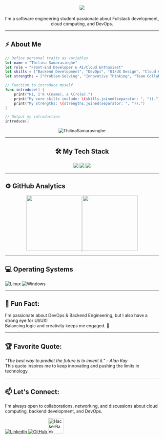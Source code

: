 
<h1 align="center">
    <img src="https://readme-typing-svg.herokuapp.com/?font=Righteous&size=35&center=true&vCenter=true&width=500&height=70&duration=4000&lines=Hello+🫶+coders;I'm+Thilina+Samarasinghe✨;+Front-End+Developer+💻;AI+%26+Cloud/DevOps+Enthusiast+☁️;&color=00BFFF" />
</h1>

<p align="center">
    I'm a software engineering student passionate about Fullstack development, cloud computing, and DevOps.  
</p>

---

## ⚡ About Me
```swift
// Define personal traits as variables
let name = "Thilina Samarasinghe"
let role = "Front-End Developer & AI/Cloud Enthusiast"
let skills = ["Backend Development", "DevOps", "UI/UX Design", "Cloud Computing"]
let strengths = ["Problem-Solving", "Innovative Thinking", "Team Collaboration"]

// Function to introduce myself
func introduce() {
    print("Hi, I'm \(name), a \(role).")
    print("My core skills include: \(skills.joined(separator: ", ")).")
    print("My strengths: \(strengths.joined(separator: ", ")).")
}

// Output my introduction
introduce()
```

<p align="center">
  <img src="https://komarev.com/ghpvc/?username=ThilinaSamarasinghe&label=Profile%20views&color=00BFFF&style=flat" alt="ThilinaSamarasinghe" />
</p>

---

<div align="center">

## 🛠️ My Tech Stack

 <img src="https://skillicons.dev/icons?i=python,java,c#,django,fastapi,postgresql,aws,docker,figma,ps,ai"/>  
 <img src="https://skillicons.dev/icons?i=react,bootstrap,tailwindcss,html,css,js,nodejs,express,typescript,net"/>  
 <img src="https://skillicons.dev/icons?i=linux,vscode,webstorm,pycharm,github,git,mysql,mongodb,aws,firebase,stackoverflow"/>  

</div>

---

## ⚙️ GitHub Analytics
<p align="center">
  <a href="https://github.com/ThilinaSamarasinghe">
    <img height="180em" src="https://github-readme-stats-eight-theta.vercel.app/api?username=ThilinaSamarasinghe&show_icons=true&theme=default&include_all_commits=true&count_private=true&bg_color=000000&title_color=00BFFF&icon_color=1E90FF&text_color=87CEFA"/>
    <img height="180em" src="https://github-readme-stats-eight-theta.vercel.app/api/top-langs/?username=ThilinaSamarasinghe&layout=compact&langs_count=8&theme=default&bg_color=000000&title_color=00BFFF&icon_color=1E90FF&text_color=87CEFA"/>
  </a>
</p>

---

## 💻 Operating Systems
![Linux](https://img.shields.io/badge/Linux-%23FCC624.svg?style=flat&logo=linux&logoColor=black)
![Windows](https://img.shields.io/badge/Windows-%230078D6.svg?style=flat&logo=windows&logoColor=white)

---

## 🌟 Fun Fact:
I'm passionate about DevOps & Backend Engineering, but I also have a strong eye for UI/UX!  
Balancing logic and creativity keeps me engaged. 🚀  

---

## 🏆 Favorite Quote:
*"The best way to predict the future is to invent it." - Alan Kay*  
This quote inspires me to keep innovating and pushing the limits in technology.

---

## 📫 Let's Connect:
I'm always open to collaborations, networking, and discussions about cloud computing, backend development, and DevOps.  

<p align="left">
    <a href="https://www.linkedin.com/in/thilina-samarasinghe">
        <img src="https://skillicons.dev/icons?i=linkedin" alt="LinkedIn" />
    </a>
    <a href="https://github.com/ThilinaSamarasinghe">
        <img src="https://skillicons.dev/icons?i=github" alt="GitHub" />
    </a>
    <a href="https://www.hackerrank.com/thilina_samarasinghe">
        <img src="https://raw.githubusercontent.com/rahuldkjain/github-profile-readme-generator/master/src/images/icons/Social/hackerrank.svg" style="width: 50px; height: 50px" alt="HackerRank" />
    </a>
</p>
